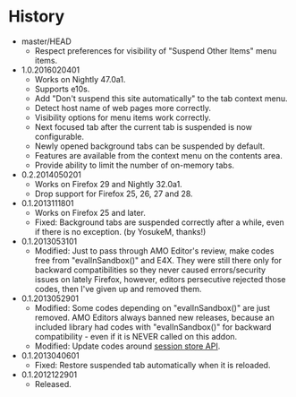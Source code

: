 # History

 - master/HEAD
   * Respect preferences for visibility of "Suspend Other Items" menu items.
 - 1.0.2016020401
   * Works on Nightly 47.0a1.
   * Supports e10s.
   * Add "Don't suspend this site automatically" to the tab context menu.
   * Detect host name of web pages more correctly.
   * Visibility options for menu items work correctly.
   * Next focused tab after the current tab is suspended is now configurable.
   * Newly opened background tabs can be suspended by default.
   * Features are available from the context menu on the contents area.
   * Provide ability to limit the number of on-memory tabs.
 - 0.2.2014050201
   * Works on Firefox 29 and Nightly 32.0a1.
   * Drop support for Firefox 25, 26, 27 and 28.
 - 0.1.2013111801
   * Works on Firefox 25 and later.
   * Fixed: Background tabs are suspended correctly after a while, even if there is no exception. (by YosukeM, thanks!)
 - 0.1.2013053101
   * Modified: Just to pass through AMO Editor's review, make codes free from "evalInSandbox()" and E4X. They were still there only for backward compatibilities so they never caused errors/security issues on lately Firefox, however, editors persecutive rejected those codes, then I've given up and removed them.
 - 0.1.2013052901
   * Modified: Some codes depending on "evalInSandbox()" are just removed. AMO Editors always banned new releases, because an included library had codes with "evalInSandbox()" for backward compatibility - even if it is NEVER called on this addon.
   * Modified: Update codes around [session store API](http://dutherenverseauborddelatable.wordpress.com/2013/05/23/add-on-breakage-continued-list-of-add-ons-that-will-probably-be-affected/).
 - 0.1.2013040601
   * Fixed: Restore suspended tab automatically when it is reloaded.
 - 0.1.2012122901
   * Released.
